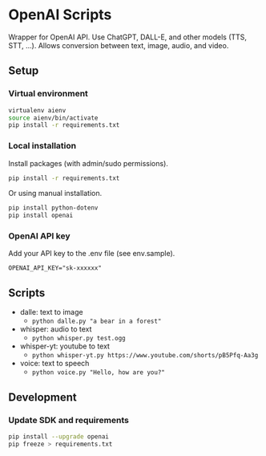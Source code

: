 # OpenAI Scripts

Wrapper for OpenAI API. Use ChatGPT, DALL-E, and other models (TTS, STT, ...). Allows conversion between text, image, audio, and video.

## Setup

### Virtual environment

```sh
virtualenv aienv
source aienv/bin/activate
pip install -r requirements.txt
```

### Local installation

Install packages (with admin/sudo permissions).

```sh
pip install -r requirements.txt
```

Or using manual installation.

```sh
pip install python-dotenv
pip install openai
```

### OpenAI API key

Add your API key to the .env file (see env.sample).

`OPENAI_API_KEY="sk-xxxxxx"`

## Scripts

* dalle: text to image
  * `python dalle.py "a bear in a forest"`
* whisper: audio to text
  * `python whisper.py test.ogg`
* whisper-yt: youtube to text
  * `python whisper-yt.py https://www.youtube.com/shorts/pB5Pfq-Aa3g`
* voice: text to speech
  * `python voice.py "Hello, how are you?"`

## Development

### Update SDK and requirements

```sh
pip install --upgrade openai
pip freeze > requirements.txt
```

